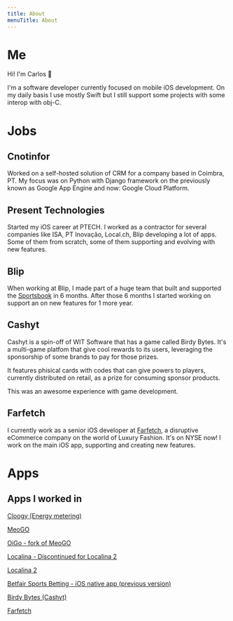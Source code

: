 ```yaml
---
title: About
menuTitle: About
---
```


# Me

Hi! I'm Carlos 👋

I'm a software developer currently focused on mobile iOS development.
On my daily basis I use mostly Swift but I still support some projects with some interop with obj-C.

# Jobs

## Cnotinfor

Worked on a self-hosted solution of CRM for a company based in Coimbra, PT.
My focus was on Python with Django framework on the previously known as Google App Engine and now: Google Cloud Platform.

## Present Technologies

Started my iOS career at PTECH.
I worked as a contractor for several companies like ISA, PT Inovação, Local.ch, Blip developing a lot of apps.
Some of them from scratch, some of them supporting and evolving with new features.

## Blip

When working at Blip, I made part of a huge team that built and supported the [Sportsbook](https://itunes.apple.com/gb/app/betfair-sports-betting/id552024276) in 6 months.
After those 6 months I started working on support an on new features for 1 more year.

## Cashyt

Cashyt is a spin-off of WIT Software that has a game called Birdy Bytes.
It's a multi-game platfom that give cool rewards to its users, leveraging the sponsorship of some brands to pay for those prizes.

It features phisical cards with codes that can give powers to players, currently distributed on retail, as a prize for consuming sponsor products.

This was an awesome experience with game development.

## Farfetch

I currently work as a senior iOS developer at [Farfetch](https://www.farfetch.com), a disruptive eCommerce company on the world of Luxury Fashion. It's on NYSE now!
I work on the main iOS app, supporting and creating new features.

# Apps

## Apps I worked in

[Cloogy (Energy metering)](https://www.cloogy.pt/en)

[MeoGO](https://itunes.apple.com/us/app/meo-go/id394637480)

[OiGo - fork of MeoGO](https://itunes.apple.com/us/app/meo-go/id394637480)

[Localina - Discontinued for Localina 2](https://appadvice.com/app/localina-2/664628169)

[Localina 2](https://appadvice.com/app/localina-2/664628169)

[Betfair Sports Betting - iOS native app (previous version)](https://itunes.apple.com/gb/app/betfair-sports-betting/id552024276)

[Birdy Bytes (Cashyt)](https://www.birdybytes.com/)

[Farfetch](https://itunes.apple.com/us/app/farfetch-shop-summer-clothing/id906698760)
